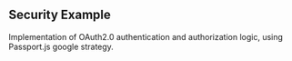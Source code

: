 ## Security Example

Implementation of OAuth2.0 authentication and authorization logic, using Passport.js google strategy.
